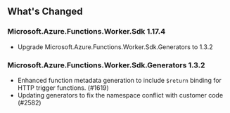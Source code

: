 ## What's Changed

<!-- Please add your release notes in the following format:
- My change description (#PR/#issue)
-->

### Microsoft.Azure.Functions.Worker.Sdk 1.17.4

- Upgrade Microsoft.Azure.Functions.Worker.Sdk.Generators to 1.3.2

### Microsoft.Azure.Functions.Worker.Sdk.Generators 1.3.2

- Enhanced function metadata generation to include `$return` binding for HTTP trigger functions. (#1619)
- Updating generators to fix the namespace conflict with customer code (#2582)
